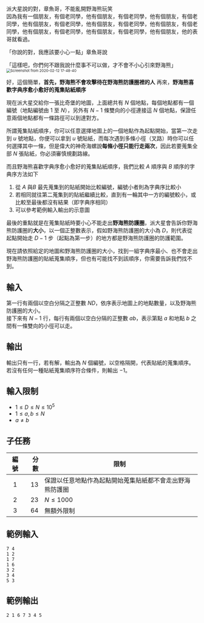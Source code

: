 #

派大星說的對，章魚哥，不能亂開野海熊玩笑  
因為我有一個朋友，有個老同學，他有個朋友，有個老同學，他有個朋友，有個老同學，他有個朋友，有個老同學，他有個朋友，有個老同學，他有個朋友，有個老同學，他有個朋友，有個老同學，他有個朋友，有個老同學，他有個朋友，他的表哥就看過。

「你說的對，我應該要小心一點」章魚哥說

「這樣吧，你們何不跟我說什麼事不可以做，才不會不小心引來野海熊」
<img src="/home/uier/Pictures/Screenshot from 2020-02-12 17-48-40.png" alt="Screenshot from 2020-02-12 17-48-40" style="zoom:67%;" />

好，這個簡單，**首先，野海熊不會攻擊待在野海熊防護圈裡的人**
再來，**野海熊喜歡字典序愈小愈好的蒐集貼紙順序**

現在派大星交給你一張比奇堡的地圖，上面總共有 $N$ 個地點，每個地點都有一個編號（地點編號由 $1$ 至 $N$），另外有 $N-1$ 條雙向的小徑連接這 $N$ 個地點，保證任意兩個地點都有一條路徑可以到達對方。

所謂蒐集貼紙順序，你可以任意選擇地圖上的一個地點作為起點開始，當第一次走到 $u$ 號地點，你便可以拿到 $u$ 號貼紙，而每次遇到多條小徑（叉路）時你可以任何選擇其中一條，但是偉大的神奇海螺說**每條小徑只能行走兩次**，因此若要蒐集全部 $N$ 張貼紙，你必須審慎規劃路線。

而且野海熊喜歡字典序愈小愈好的蒐集貼紙順序，我們比較 $A$ 順序與 $B$ 順序的字典序方法如下

1. 從 $A$ 與$B$ 最先蒐集到的貼紙開始比較編號，編號小者則為字典序比較小
2. 若相同就往第二蒐集到的貼紙繼續比較，直到有一輪其中一方的編號較小，或比較至最後都沒有結果（即字典序相同）
3. 可以參考範例輸入輸出的示意圖

最後的重點就是在蒐集貼紙時要小心不能走出**野海熊防護圈**，派大星會告訴你野海熊防護圈的**大小**，以一個正整數表示，假如野海熊防護圈的大小為 $D$，則代表從起點開始走 $D-1$ 步（起點為第一步）的地方都是野海熊防護圈的防護範圍。  

現在請依照給定的地圖和野海熊防護圈的大小，找到一組字典序最小、也不會走出野海熊防護圈的貼紙蒐集順序，但也有可能找不到該順序，你需要告訴我們找不到。

## 輸入

第一行有兩個以空白分隔之正整數 $N D$，依序表示地圖上的地點數量，以及野海熊防護圈的大小。  
接下來有 $N - 1$ 行，每行有兩個以空白分隔的正整數 $a b$，表示第點 $a$ 和地點 $b$ 之間有一條雙向的小徑可以走。  

## 輸出

輸出只有一行，若有解，輸出為 $N$ 個編號，以空格隔開，代表貼紙的蒐集順序。  
若沒有任何一種貼紙蒐集順序符合條件，則輸出 $-1$。

## 輸入限制

 - $1 \leq D \leq N \leq 10^{5}$
 - $1 \leq a, b \leq N$
 - $a \neq b$

## 子任務

| 編號 | 分數 | 限制                                                     |
| :--: | ---: | -------------------------------------------------------- |
|  1   |   13 | 保證以任意地點作為起點開始蒐集貼紙都不會走出野海熊防護圈 |
|  2   |   23 | $N \leq 1000$                                            |
|  3   |   64 | 無額外限制                                               |

## 範例輸入
```
7 4
1 2
1 7
1 6
3 2
3 4
5 3
```

## 範例輸出
```
2 1 6 7 3 4 5
```
